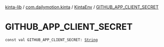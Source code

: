 [kinta-lib](../../index.md) / [com.dailymotion.kinta](../index.md) / [KintaEnv](index.md) / [GITHUB_APP_CLIENT_SECRET](./-g-i-t-h-u-b_-a-p-p_-c-l-i-e-n-t_-s-e-c-r-e-t.md)

# GITHUB_APP_CLIENT_SECRET

`const val GITHUB_APP_CLIENT_SECRET: `[`String`](https://kotlinlang.org/api/latest/jvm/stdlib/kotlin/-string/index.html)